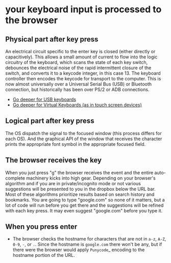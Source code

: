 # your keyboard input is processed to the browser

## Physical part after key press

An electrical circuit specific to the enter key is closed (either directly or capacitively). This allows a small amount of current to flow into the logic circuitry of the keyboard, which scans the state of each key switch, debounces the electrical noise of the rapid intermittent closure of the switch, and converts it to a keycode integer, in this case 13. The keyboard controller then encodes the keycode for transport to the computer. This is now almost universally over a Universal Serial Bus (USB) or Bluetooth connection, but historically has been over PS/2 or ADB connections.

- [Go deeper for USB keyboards](./usb_keyboards/)
- [Go deeper for Virtual Keyboards (as in touch screen devices)](./touchescreens/)

## Logical part after key press

The OS dispatch the signal to the focused window (this process differs for each OS). And the graphical API of the window that receives the character prints the appropriate font symbol in the appropriate focused field.

## The browser receives the key

When you just press "g" the browser receives the event and the entire auto-complete machinery kicks into high gear. Depending on your browser's algorithm and if you are in private/incognito mode or not various suggestions will be presented to you in the dropbox below the URL bar. Most of these algorithms prioritize results based on search history and bookmarks. You are going to type "google.com" so none of it matters, but a lot of code will run before you get there and the suggestions will be refined with each key press. It may even suggest "google.com" before you type it.

## When you press enter

- The browser checks the hostname for characters that are not in ``a-z``, ``A-Z``, ``0-9``, ``-``, or ``.``. Since the hostname is ``google.com`` there won't be any, but if there were the browser would apply `Punycode`_ encoding to the hostname portion of the URL.
